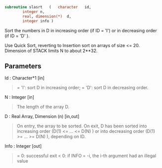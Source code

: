 ```fortran
subroutine slasrt	(	character	id,
		integer	n,
		real, dimension(*)	d,
		integer	info )
```

 Sort the numbers in D in increasing order (if ID = 'I') or
 in decreasing order (if ID = 'D' ).

 Use Quick Sort, reverting to Insertion sort on arrays of
 size <= 20. Dimension of STACK limits N to about 2**32.

## Parameters
Id : Character*1 [in]
> = 'I': sort D in increasing order;
> = 'D': sort D in decreasing order.

N : Integer [in]
> The length of the array D.

D : Real Array, Dimension (n) [in,out]
> On entry, the array to be sorted.
> On exit, D has been sorted into increasing order
> (D(1) <= ... <= D(N) ) or into decreasing order
> (D(1) >= ... >= D(N) ), depending on ID.

Info : Integer [out]
> = 0:  successful exit
> < 0:  if INFO = -i, the i-th argument had an illegal value

